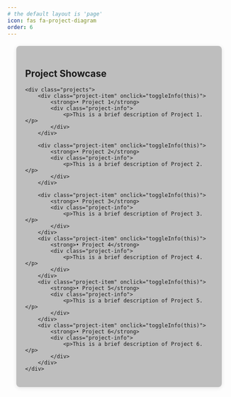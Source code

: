 ```yaml
---
# the default layout is 'page'
icon: fas fa-project-diagram
order: 6
---
```


<div class="project-showcase">
    <h2>Project Showcase</h2>
    
    <div class="projects">
        <div class="project-item" onclick="toggleInfo(this)">
            <strong>• Project 1</strong>
            <div class="project-info">
                <p>This is a brief description of Project 1.</p>
            </div>
        </div>
        
        <div class="project-item" onclick="toggleInfo(this)">
            <strong>• Project 2</strong>
            <div class="project-info">
                <p>This is a brief description of Project 2.</p>
            </div>
        </div>
        
        <div class="project-item" onclick="toggleInfo(this)">
            <strong>• Project 3</strong>
            <div class="project-info">
                <p>This is a brief description of Project 3.</p>
            </div>
        </div>
        <div class="project-item" onclick="toggleInfo(this)">
            <strong>• Project 4</strong>
            <div class="project-info">
                <p>This is a brief description of Project 4.</p>
            </div>
        </div>
        <div class="project-item" onclick="toggleInfo(this)">
            <strong>• Project 5</strong>
            <div class="project-info">
                <p>This is a brief description of Project 5.</p>
            </div>
        </div>
        <div class="project-item" onclick="toggleInfo(this)">
            <strong>• Project 6</strong>
            <div class="project-info">
                <p>This is a brief description of Project 6.</p>
            </div>
        </div>
    </div>
</div>

<style>
    .project-showcase {
        margin: 20px; /* Adjust margin to fit your layout */
        padding: 20px;
        background-color: rgba(128, 128, 128, 0.5); /* Gray and transparent background */
        border-radius: 8px;
        box-shadow: 0 2px 10px rgba(0, 0, 0, 0.1);
    }

    .project-item {
        cursor: pointer;
        padding: 10px;
        border: 1px solid #ddd;
        border-radius: 5px;
        margin-bottom: 10px;
        transition: background-color 0.3s;
    }

    .project-item:hover {
        background-color: rgba(231, 241, 255, 0.8); /* Match hover effect to your design */
    }

    .project-info {
        max-height: 0;
        overflow: hidden;
        transition: max-height 0.3s ease-out;
        padding: 0 10px;
        color: #666;
    }

    .show {
        max-height: 100px; /* Adjust based on content */
        padding-top: 10px; /* Add some padding when shown */
    }
</style>

<script>
    function toggleInfo(currentProject) {
        // Get all project info sections
        const allProjects = document.querySelectorAll('.project-info');

        // Close all other project info sections
        allProjects.forEach(info => {
            const projectItem = info.parentNode; // Get the parent project element
            if (info !== currentProject.querySelector('.project-info')) {
                info.classList.remove('show');
                info.style.maxHeight = null; // Collapse it
            } else {
                // If it’s the clicked one, toggle its visibility
                if (info.classList.contains('show')) {
                    info.classList.remove('show');
                    info.style.maxHeight = null; // Collapse it
                } else {
                    info.classList.add('show');
                    info.style.maxHeight = info.scrollHeight + "px"; // Expand it
                }
            }
        });
    }
</script>

